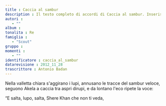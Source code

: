 ```yaml
--- 
title : Caccia al sambur
description : Il testo completo di accordi di Caccia al sambur. Inseriscila nel tuo canzoniere!
autori : 
   - ""
album : 
tonalita : Re
famiglia : 
   - "Scout"
gruppo : 
momenti : 
   - ""
identificatore : caccia_al_sambur
datarevisione : 2012_11_28
trascrittore : Antonio Badan
--- 
```




Nella valletta chiara s'aggirano i lupi, 
annusano le tracce del sambur veloce,
seguono Akela a caccia tra aspri dirupi,
e da lontano l'eco ripete la voce:


“E salta, lupo, salta, 
Shere Khan che non ti veda, 


